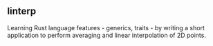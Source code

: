linterp
-------

Learning Rust language features - generics, traits - by writing a short application to perform averaging and linear interpolation of 2D points.
